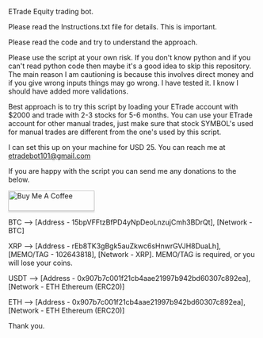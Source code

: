 ETrade Equity trading bot. 

Please read the Instructions.txt file for details. This is important.

Please read the code and try to understand the approach.

Please use the script at your own risk. If you don't know python and if you can't read python code then maybe it's a good idea to skip this repository. The main reason I am cautioning is because this involves direct money and if you give wrong inputs things may go wrong. I have tested it. I know I should have added more validations.

Best approach is to try this script by loading your ETrade account with $2000 and trade with 2-3 stocks for 5-6 months. You can use your ETrade account for other manual trades, just make sure that stock SYMBOL's used for manual trades are different from the one's used by this script.

I can set this up on your machine for USD 25. You can reach me at etradebot101@gmail.com

If you are happy with the script you can send me any donations to the below.

<a href="https://www.buymeacoffee.com/ravipalacherla" target="_blank"><img src="https://www.buymeacoffee.com/assets/img/custom_images/orange_img.png" alt="Buy Me A Coffee" style="height: 41px !important;width: 174px !important;box-shadow: 0px 3px 2px 0px rgba(190, 190, 190, 0.5) !important;-webkit-box-shadow: 0px 3px 2px 0px rgba(190, 190, 190, 0.5) !important;" ></a>

BTC --> [Address - 15bpVFFtzBfPD4yNpDeoLnzujCmh3BDrQt], [Network - BTC]

XRP --> [Address - rEb8TK3gBgk5auZkwc6sHnwrGVJH8DuaLh], [MEMO/TAG - 102643818], [Network - XRP]. MEMO/TAG is required, or you will lose your coins.

USDT --> [Address - 0x907b7c001f21cb4aae21997b942bd60307c892ea], [Network - ETH Ethereum (ERC20)]

ETH --> [Address - 0x907b7c001f21cb4aae21997b942bd60307c892ea], [Network - ETH Ethereum (ERC20)]

Thank you.
